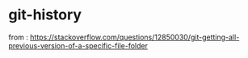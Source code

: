 # git-history

from : https://stackoverflow.com/questions/12850030/git-getting-all-previous-version-of-a-specific-file-folder
